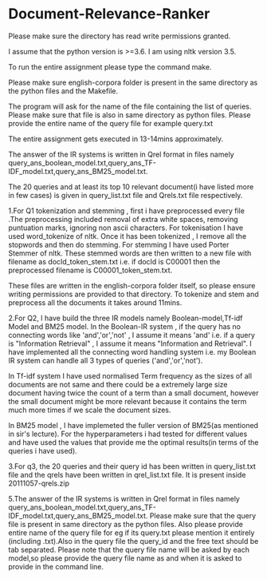 # Document-Relevance-Ranker
Please make sure the directory has read write permissions granted.

I assume that the python version is >=3.6. 
I am using nltk version 3.5.


To run the entire assignment please type the command make.

Please make sure english-corpora folder is present in the same directory as the python files and the Makefile.


The program will ask for the name of the file containing the list of queries. Please make sure that file is also in same directory as python files. Please provide the entire name of the query file for example query.txt



The entire assignment gets executed in 13-14mins approximately.


The answer of the IR systems is written in Qrel format in files namely query_ans_boolean_model.txt,query_ans_TF-IDF_model.txt,query_ans_BM25_model.txt.



The 20 queries and at least its top 10 relevant document(i have listed more in few cases) is given in query_list.txt file and Qrels.txt file respectively.



1.For Q1 tokenization and stemming , first i have preprocessed every file .The preprocessing included removal of extra white spaces, removing puntuation marks, ignoring non ascii characters. For tokenisation I have used word_tokenize of nltk. Once it has been tokenized , I remove all the stopwords and then do stemming. For stemming I have used Porter Stemmer of nltk. These stemmed words are then written to a new file with filename as docId_token_stem.txt i.e. if docId is C00001 then the preprocessed filename is C00001_token_stem.txt. 

These files are written in the english-corpora folder itself, so please ensure writing permissions are provided to that directory. To tokenize and stem and preprocess all the documents it takes around 11mins.



2.For Q2,  I have build the three IR models namely Boolean-model,Tf-idf Model and BM25 model.
In the 
Boolean-IR system , if the query has no connecting words like 'and','or','not' , I assume it means 'and' i.e. if a query is "Information Retrieval" , I assume it means "Information and Retrieval". 
I have implemented all the connecting word handling system i.e. my Boolean IR system can handle all 3 types of queries ('and','or','not').



In Tf-idf system I have used normalised Term frequency as the sizes of all documents are not same and there could be a extremely large size document having twice the count of a term than a small document, however the small document might be more relevant because it contains the term much more times if we scale the document sizes.



In BM25 model , I have implemeted the fuller version of BM25(as mentioned in sir's lecture). For the hyperparameters i had tested for different values and have used the values that provide me the optimal results(in terms of the queries i have used).




3.For q3, the 20 queries and their query id has been written in query_list.txt file and the qrels have been written in qrel_list.txt file. It is present inside 20111057-qrels.zip




5.The answer of the IR systems is written in Qrel format in files namely query_ans_boolean_model.txt,query_ans_TF-IDF_model.txt,query_ans_BM25_model.txt. Please make sure that the query file is present in same directory as the python files.
 Also please provide entire name of the query file for eg if its query.txt please mention it entirely (including .txt).Also in the query file the query_id and the free text should be tab separated. Please note that the query file name will be asked by each model,so please provide the query file name as and when it is asked to provide in the command line.
